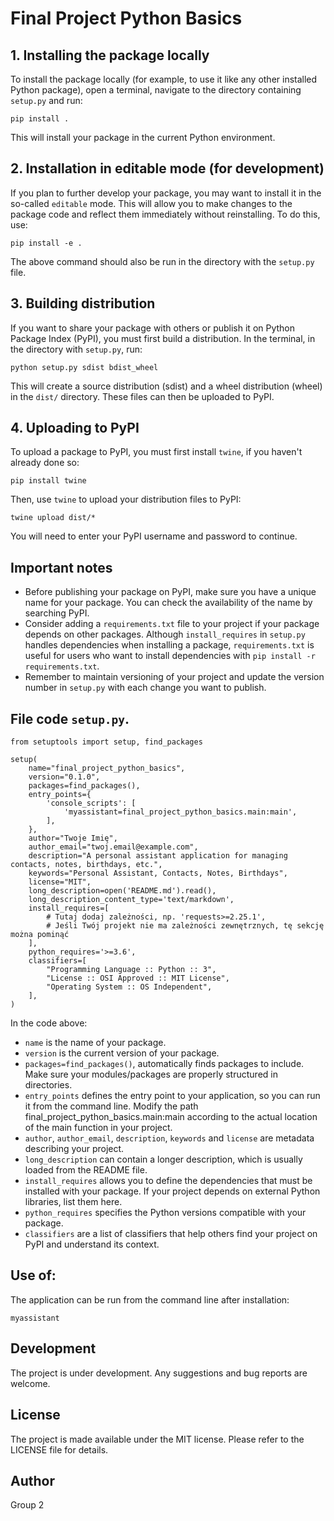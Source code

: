 # Final Project Python Basics

## 1. Installing the package locally
To install the package locally (for example, to use it like any other installed Python package), open a terminal, navigate to the directory containing `setup.py` and run:
```
pip install .
```
This will install your package in the current Python environment.

## 2. Installation in editable mode (for development)
If you plan to further develop your package, you may want to install it in the so-called `editable` mode. This will allow you to make changes to the package code and reflect them immediately without reinstalling. To do this, use:
```
pip install -e .
```
The above command should also be run in the directory with the `setup.py` file.

## 3. Building distribution
If you want to share your package with others or publish it on Python Package Index (PyPI), you must first build a distribution. In the terminal, in the directory with `setup.py`, run:
```
python setup.py sdist bdist_wheel
```
This will create a source distribution (sdist) and a wheel distribution (wheel) in the `dist/` directory. These files can then be uploaded to PyPI.

## 4. Uploading to PyPI
To upload a package to PyPI, you must first install `twine`, if you haven't already done so:
```
pip install twine
```
Then, use `twine` to upload your distribution files to PyPI:
```
twine upload dist/*
```
You will need to enter your PyPI username and password to continue.

## Important notes
- Before publishing your package on PyPI, make sure you have a unique name for your package. You can check the availability of the name by searching PyPI.
- Consider adding a `requirements.txt` file to your project if your package depends on other packages. Although `install_requires` in `setup.py` handles dependencies when installing a package, `requirements.txt` is useful for users who want to install dependencies with `pip install -r requirements.txt`.
- Remember to maintain versioning of your project and update the version number in `setup.py` with each change you want to publish.


## File code `setup.py`.
```
from setuptools import setup, find_packages

setup(
    name="final_project_python_basics",
    version="0.1.0",
    packages=find_packages(),
    entry_points={
        'console_scripts': [
            'myassistant=final_project_python_basics.main:main',
        ],
    },
    author="Twoje Imię",
    author_email="twoj.email@example.com",
    description="A personal assistant application for managing contacts, notes, birthdays, etc.",
    keywords="Personal Assistant, Contacts, Notes, Birthdays",
    license="MIT",
    long_description=open('README.md').read(),
    long_description_content_type='text/markdown',
    install_requires=[
        # Tutaj dodaj zależności, np. 'requests>=2.25.1',
        # Jeśli Twój projekt nie ma zależności zewnętrznych, tę sekcję można pominąć
    ],
    python_requires='>=3.6',
    classifiers=[
        "Programming Language :: Python :: 3",
        "License :: OSI Approved :: MIT License",
        "Operating System :: OS Independent",
    ],
)
```
In the code above:
- `name` is the name of your package.
- `version` is the current version of your package.
- `packages=find_packages()`, automatically finds packages to include. Make sure your modules/packages are properly structured in directories.
- `entry_points` defines the entry point to your application, so you can run it from the command line. Modify the path final_project_python_basics.main:main according to the actual location of the main function in your project.
- `author`, `author_email`, `description`, `keywords` and `license` are metadata describing your project.
- `long_description` can contain a longer description, which is usually loaded from the README file.
- `install_requires` allows you to define the dependencies that must be installed with your package. If your project depends on external Python libraries, list them here.
- `python_requires` specifies the Python versions compatible with your package.
- `classifiers` are a list of classifiers that help others find your project on PyPI and understand its context.

## Use of:

The application can be run from the command line after installation:
```
myassistant
```

## Development

The project is under development. Any suggestions and bug reports are welcome.

## License

The project is made available under the MIT license. Please refer to the LICENSE file for details.

## Author

Group 2

